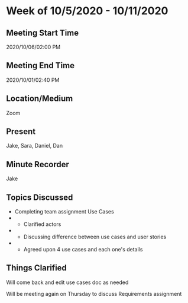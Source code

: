 # Week of 10/5/2020 - 10/11/2020

## Meeting Start Time

2020/10/06/02:00 PM

## Meeting End Time

2020/10/01/02:40 PM

## Location/Medium

Zoom

## Present

Jake, Sara, Daniel, Dan

## Minute Recorder

Jake

## Topics Discussed

- Completing team assignment Use Cases
- - Clarified actors
- - Discussing difference between use cases and user stories
- - Agreed upon 4 use cases and each one's details

## Things Clarified

Will come back and edit use cases doc as needed

Will be meeting again on Thursday to discuss Requirements assignment
